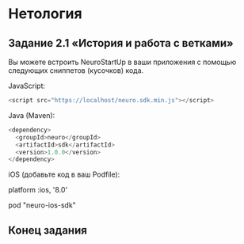 # Нетология
## Задание 2.1 «История и работа с ветками»

Вы можете встроить NeuroStartUp в ваши приложения с помощью следующих сниппетов (кусочков) кода.

JavaScript:
```JavaScript
<script src="https://localhost/neuro.sdk.min.js"></script>
```
Java (Maven):
```Java
<dependency>
  <groupId>neuro</groupId>
  <artifactId>sdk</artifactId>
  <version>1.0.0</version>
</dependency>
```

iOS (добавьте код в ваш Podfile):

platform :ios, '8.0'

pod "neuro-ios-sdk"


## Конец задания